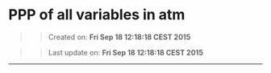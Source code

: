 PPP of all variables in atm
==========
>> Created on: __Fri Sep 18 12:18:18 CEST 2015__ 
 
>> Last update on: __Fri Sep 18 12:18:18 CEST 2015__ 
 
------ 
 
